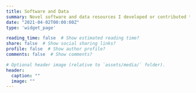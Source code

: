 ```yaml
---
title: Software and Data
summary: Novel software and data resources I developed or contributed to
date: "2021-04-02T00:00:00Z"
type: 'widget_page'

reading_time: false  # Show estimated reading time?
share: false  # Show social sharing links?
profile: false  # Show author profile?
comments: false  # Show comments?

# Optional header image (relative to `assets/media/` folder).
header:
  caption: ""
  image: ""
---
```

